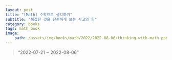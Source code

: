 ```yaml
---
layout: post
title: "[Math] 수학으로 생각하기"
subtitle: "복잡한 것을 단순하게 보는 사고의 힘"
category: books
tags: math book
image:
    path: /assets/img/books/math/2022/2022-08-06/thinking-with-math.png
---
```


> “2022-07-21 ~ 2022-08-06”